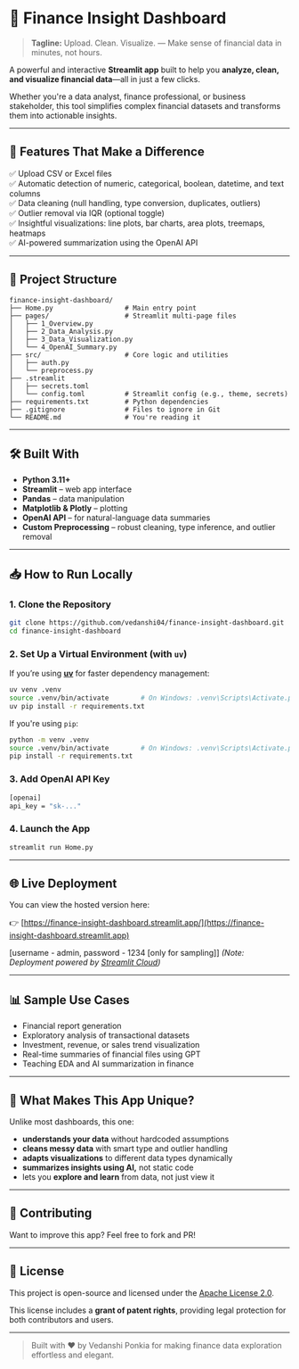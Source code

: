 
# 💼 Finance Insight Dashboard

> **Tagline:** Upload. Clean. Visualize. — Make sense of financial data in minutes, not hours.

A powerful and interactive **Streamlit app** built to help you **analyze, clean, and visualize financial data**—all in just a few clicks.

Whether you're a data analyst, finance professional, or business stakeholder, this tool simplifies complex financial datasets and transforms them into actionable insights.

---

## 🚀 Features That Make a Difference

✅ Upload CSV or Excel files  
✅ Automatic detection of numeric, categorical, boolean, datetime, and text columns  
✅ Data cleaning (null handling, type conversion, duplicates, outliers)  
✅ Outlier removal via IQR (optional toggle)  
✅ Insightful visualizations: line plots, bar charts, area plots, treemaps, heatmaps  
✅ AI-powered summarization using the OpenAI API


---

## 📂 Project Structure

```
finance-insight-dashboard/
├── Home.py                  # Main entry point
├── pages/                   # Streamlit multi-page files
│   ├── 1_Overview.py
│   ├── 2_Data_Analysis.py
│   ├── 3_Data_Visualization.py
│   └── 4_OpenAI_Summary.py
├── src/                     # Core logic and utilities
│   ├── auth.py
│   └── preprocess.py
├── .streamlit
│   ├── secrets.toml
│   └── config.toml          # Streamlit config (e.g., theme, secrets)
├── requirements.txt         # Python dependencies
├── .gitignore               # Files to ignore in Git
└── README.md                # You're reading it
```

---

## 🛠️ Built With

- **Python 3.11+**
- **Streamlit** – web app interface
- **Pandas** – data manipulation
- **Matplotlib & Plotly** – plotting
- **OpenAI API** – for natural-language data summaries
- **Custom Preprocessing** – robust cleaning, type inference, and outlier removal

---

## 📥 How to Run Locally

### 1. Clone the Repository

```bash
git clone https://github.com/vedanshi04/finance-insight-dashboard.git
cd finance-insight-dashboard
```

### 2. Set Up a Virtual Environment (with `uv`)

If you’re using [**uv**](https://github.com/astral-sh/uv) for faster dependency management:

```bash
uv venv .venv
source .venv/bin/activate        # On Windows: .venv\Scripts\Activate.ps1
uv pip install -r requirements.txt
```

If you're using `pip`:

```bash
python -m venv .venv
source .venv/bin/activate        # On Windows: .venv\Scripts\Activate.ps1
pip install -r requirements.txt
```

### 3. Add OpenAI API Key

```bash
[openai]
api_key = "sk-..."
```

### 4. Launch the App

```bash
streamlit run Home.py
```

---

## 🌐 Live Deployment

You can view the hosted version here:

👉 [https://finance-insight-dashboard.streamlit.app/](https://finance-insight-dashboard.streamlit.app)

[username - admin, password - 1234 [only for sampling]]
*(Note: Deployment powered by [Streamlit Cloud](https://streamlit.io/cloud))*

---

## 📊 Sample Use Cases

- Financial report generation
- Exploratory analysis of transactional datasets
- Investment, revenue, or sales trend visualization
- Real-time summaries of financial files using GPT
- Teaching EDA and AI summarization in finance

---

## 🧠 What Makes This App Unique?

Unlike most dashboards, this one:
- **understands your data** without hardcoded assumptions
- **cleans messy data** with smart type and outlier handling
- **adapts visualizations** to different data types dynamically
- **summarizes insights using AI,** not static code
- lets you **explore and learn** from data, not just view it

---

## 🤝 Contributing

Want to improve this app? Feel free to fork and PR!

---

## 📄 License

This project is open-source and licensed under the [Apache License 2.0](https://www.apache.org/licenses/LICENSE-2.0).

This license includes a **grant of patent rights**, providing legal protection for both contributors and users.

---

> Built with ❤️ by Vedanshi Ponkia for making finance data exploration effortless and elegant.
